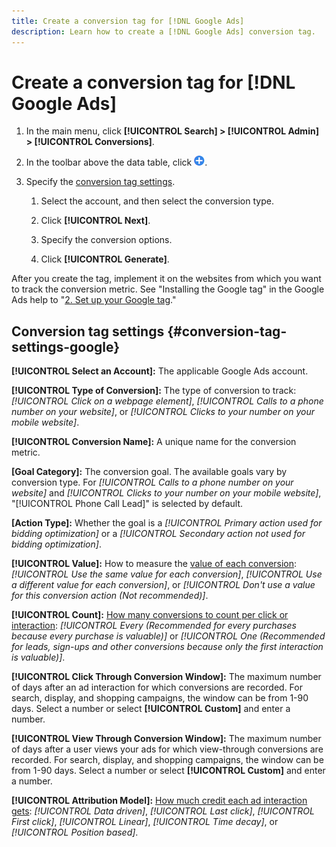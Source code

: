 ```yaml
---
title: Create a conversion tag for [!DNL Google Ads]
description: Learn how to create a [!DNL Google Ads] conversion tag.
---
```

# Create a conversion tag for [!DNL Google Ads]

1. In the main menu, click **[!UICONTROL Search] > [!UICONTROL Admin] > [!UICONTROL Conversions]**.

1. In the toolbar above the data table, click ![Create](/help/search-social-commerce/assets/add.png "Create").

1. Specify the [conversion tag settings](#conversion-tag-settings-google).

   1. Select the account, and then select the conversion type.

   1. Click **[!UICONTROL Next]**.

   1. Specify the conversion options.

   1. Click **[!UICONTROL Generate]**.

After you create the tag, implement it on the websites from which you want to track the conversion metric. See "Installing the Google tag" in the Google Ads help to "[2. Set up your Google tag](https://support.google.com/google-ads/answer/12215519)."

## Conversion tag settings {#conversion-tag-settings-google}

**[!UICONTROL Select an Account]:** The applicable Google Ads account.

**[!UICONTROL Type of Conversion]:** The type of conversion to track: *[!UICONTROL Click on a webpage element]*, *[!UICONTROL Calls to a phone number on your website]*, or *[!UICONTROL Clicks to your number on your mobile website]*.

**[!UICONTROL Conversion Name]:** A unique name for the conversion metric.

**\[Goal Category\]:** The conversion goal. The available goals vary by conversion type. For *[!UICONTROL Calls to a phone number on your website]* and *[!UICONTROL Clicks to your number on your mobile website]*, "[!UICONTROL Phone Call Lead]" is selected by default.

**\[Action Type\]:** Whether the goal is a *[!UICONTROL Primary action used for bidding optimization]* or a *[!UICONTROL Secondary action not used for bidding optimization]*.

**[!UICONTROL Value]:** How to measure the [value of each conversion](https://support.google.com/google-ads/answer/3419241): *[!UICONTROL Use the same value for each conversion]*, *[!UICONTROL Use a different value for each conversion]*, or *[!UICONTROL Don't use a value for this conversion action (Not recommended)]*.

**[!UICONTROL Count]:** [How many conversions to count per click or interaction](https://support.google.com/google-ads/answer/3438531): *[!UICONTROL Every (Recommended for every purchases because every purchase is valuable)]* or *[!UICONTROL One (Recommended for leads, sign-ups and other conversions because only the first interaction is valuable)]*.

**[!UICONTROL Click Through Conversion Window]:** The maximum number of days after an ad interaction for which conversions are recorded. For search, display, and shopping campaigns, the window can be from 1-90 days. Select a number or select **[!UICONTROL Custom]** and enter a number.

**[!UICONTROL View Through Conversion Window]:** The maximum number of days after a user views your ads for which view-through conversions are recorded. For search, display, and shopping campaigns, the window can be from 1-90 days. Select a number or select **[!UICONTROL Custom]** and enter a number.

**[!UICONTROL Attribution Model]:** [How much credit each ad interaction gets](https://support.google.com/google-ads/answer/6259715?sjid=8211249329930775138): *[!UICONTROL Data driven]*, *[!UICONTROL Last click]*, *[!UICONTROL First click]*, *[!UICONTROL Linear]*, *[!UICONTROL Time decay]*, or *[!UICONTROL Position based]*.

